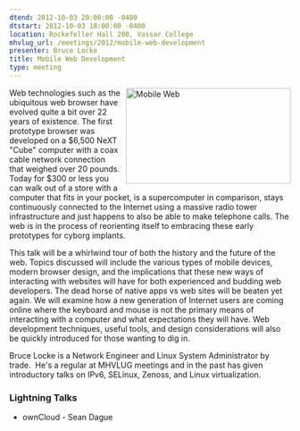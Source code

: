 ```yaml
---
dtend: 2012-10-03 20:00:00 -0400
dtstart: 2012-10-03 18:00:00 -0400
location: Rockefeller Hall 200, Vassar College
mhvlug_url: /meetings/2012/mobile-web-development
presenter: Bruce Locke
title: Mobile Web Development
type: meeting
---
```



<img alt="Mobile Web" src="/sites/default/files/images/mobile_web.png" style="width: 295px; height: 171px; float: right; padding-left: 10px; " />Web technologies such as the ubiquitous web browser have evolved quite a bit over 22 years of existence. The first prototype browser was developed on a $6,500 NeXT "Cube" computer with a coax cable network connection that weighed over 20 pounds. Today for $300 or less you can walk out of a store with a computer that fits in your pocket, is a supercomputer in comparison, stays continuously connected to the Internet using a massive radio tower infrastructure and just happens to also be able to make telephone calls. The web is in the process of reorienting itself to embracing these early prototypes for cyborg implants.

This talk will be a whirlwind tour of both the history and the future of the web. Topics discussed will include the various types of mobile devices, modern browser design, and the implications that these new ways of interacting with websites will have for both experienced and budding web developers. The dead horse of native apps vs web sites will be beaten yet again. We will examine how a new generation of Internet users are coming online where the keyboard and mouse is not the primary means of interacting with a computer and what expectations they will have. Web development techniques, useful tools, and design considerations will also be quickly introduced for those wanting to dig in.

Bruce Locke is a Network Engineer and Linux System Administrator by trade.  He's a regular at MHVLUG meetings and in the past has given introductory talks on IPv6, SELinux, Zenoss, and Linux virtualization.

### Lightning Talks
- ownCloud - Sean Dague